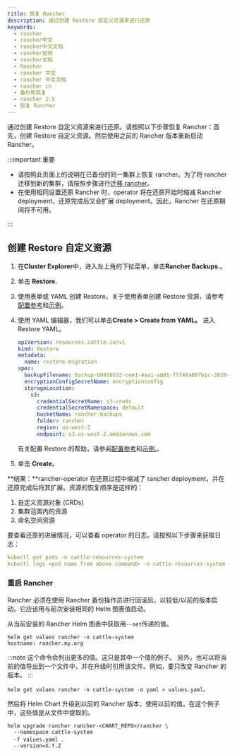 ```yaml
---
title: 恢复 Rancher
description: 通过创建 Restore 自定义资源来进行还原
keywords:
  - rancher
  - rancher中文
  - rancher中文文档
  - rancher官网
  - rancher文档
  - Rancher
  - rancher 中文
  - rancher 中文文档
  - rancher cn
  - 备份和恢复
  - rancher 2.5
  - 恢复 Rancher
---
```


通过创建 Restore 自定义资源来进行还原。请按照以下步骤恢复 Rancher：首先，创建 Restore 自定义资源。然后使用之前的 Rancher 版本重新启动 Rancher。

:::important 重要

- 请按照此页面上的说明在已备份的同一集群上恢复 rancher。为了将 rancher 迁移到新的集群，请按照步骤进行[迁移 rancher](/docs/rancher2/backups/2.5/migrating-rancher/_index)。
- 在使用相同设置还原 Rancher 时，operator 将在还原开始时缩减 Rancher deployment，还原完成后又会扩展 deployment。因此，Rancher 在还原期间将不可用。

:::

## 创建 Restore 自定义资源

1. 在**Cluster Explorer**中，进入左上角的下拉菜单，单击**Rancher Backups.**。
1. 单击 **Restore.**
1. 使用表单或 YAML 创建 Restore。关于使用表单创建 Restore 资源，请参考[配置参考](./../configuration/restore-config/_index)和[示例](./../examples/_index#恢复)。
1. 使用 YAML 编辑器，我们可以单击**Create > Create from YAML。** 进入 Restore YAML。

   ```yaml
   apiVersion: resources.cattle.io/v1
   kind: Restore
   metadata:
     name: restore-migration
   spec:
     backupFilename: backup-b0450532-cee1-4aa1-a881-f5f48a007b1c-2020-09-15T07-27-09Z.tar.gz
     encryptionConfigSecretName: encryptionconfig
     storageLocation:
       s3:
         credentialSecretName: s3-creds
         credentialSecretNamespace: default
         bucketName: rancher-backups
         folder: rancher
         region: us-west-2
         endpoint: s3.us-west-2.amazonaws.com
   ```

   有关配置 Restore 的帮助，请参阅[配置参考](./../configuration/restore-config/_index)和[示例.](./../examples/_index#恢复)。

1. 单击 **Create**。

**结果：**rancher-operator 在还原过程中缩减了 rancher deployment，并在还原完成后将其扩展。资源的恢复顺序是这样的：

1. 自定义资源对象 (CRDs)
2. 集群范围内的资源
3. 命名空间资源

要查看还原的进展情况，可以查看 operator 的日志。请按照以下步骤来获取日志：

```yaml
kubectl get pods -n cattle-resources-system
kubectl logs <pod name from above command> -n cattle-resources-system -f
```

### 重启 Rancher

Rancher 必须在使用 Rancher 备份操作员进行回滚后，以较低/以前的版本启动。它应该用与前次安装相同的 Helm 图表值启动。

从当前安装的 Rancher Helm 图表中获取用`--set`传递的值。

```
helm get values rancher -n cattle-system
hostname: rancher.my.org
```

:::note
这个命令会列出更多的值。这只是其中一个值的例子。
另外，也可以将当前的值导出到一个文件中，并在升级时引用该文件。例如，要只改变 Rancher 的版本。
:::

```
helm get values rancher -n cattle-system -o yaml > values.yaml。
```

然后将 Helm Chart 升级到以前的 Rancher 版本，使用以前的值。在这个例子中，这些值是从文件中提取的。

```
helm upgrade rancher rancher-<CHART_REPO>/rancher \
  --namespace cattle-system
  -f values.yaml ．
  --version=X.Y.Z
```
